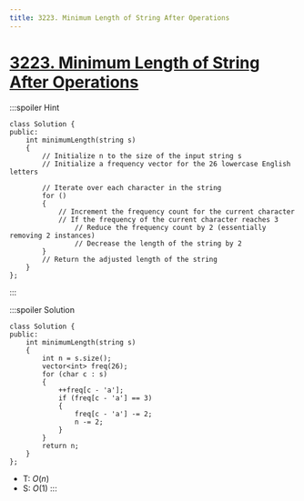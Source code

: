 ```yaml
---
title: 3223. Minimum Length of String After Operations
---
```


# [3223\. Minimum Length of String After Operations](https://leetcode.com/problems/minimum-length-of-string-after-operations/)

:::spoiler Hint
```cpp=
class Solution {
public:
    int minimumLength(string s)
    {
        // Initialize n to the size of the input string s
        // Initialize a frequency vector for the 26 lowercase English letters

        // Iterate over each character in the string
        for ()
        {
            // Increment the frequency count for the current character
            // If the frequency of the current character reaches 3
                // Reduce the frequency count by 2 (essentially removing 2 instances)
                // Decrease the length of the string by 2
        }
        // Return the adjusted length of the string
    }
};
```
:::

:::spoiler Solution
```cpp=
class Solution {
public:
    int minimumLength(string s)
    {
        int n = s.size();
        vector<int> freq(26);
        for (char c : s)
        {
            ++freq[c - 'a'];
            if (freq[c - 'a'] == 3)
            {
                freq[c - 'a'] -= 2;
                n -= 2;
            }
        }
        return n;
    }
};
```
- T: $O(n)$
- S: $O(1)$
:::
